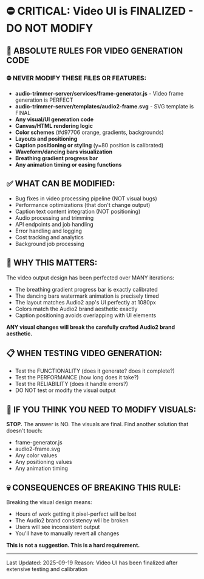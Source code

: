 # ⛔ CRITICAL: Video UI is FINALIZED - DO NOT MODIFY

## 🚨 ABSOLUTE RULES FOR VIDEO GENERATION CODE

### ⛔ NEVER MODIFY THESE FILES OR FEATURES:
- **audio-trimmer-server/services/frame-generator.js** - Video frame generation is PERFECT
- **audio-trimmer-server/templates/audio2-frame.svg** - SVG template is FINAL
- **Any visual/UI generation code**
- **Canvas/HTML rendering logic**
- **Color schemes** (#d97706 orange, gradients, backgrounds)
- **Layouts and positioning**
- **Caption positioning or styling** (y=80 position is calibrated)
- **Waveform/dancing bars visualization**
- **Breathing gradient progress bar**
- **Any animation timing or easing functions**

## ✅ WHAT CAN BE MODIFIED:
- Bug fixes in video processing pipeline (NOT visual bugs)
- Performance optimizations (that don't change output)
- Caption text content integration (NOT positioning)
- Audio processing and trimming
- API endpoints and job handling
- Error handling and logging
- Cost tracking and analytics
- Background job processing

## 🎯 WHY THIS MATTERS:
The video output design has been perfected over MANY iterations:
- The breathing gradient progress bar is exactly calibrated
- The dancing bars watermark animation is precisely timed
- The layout matches Audio2 app's UI perfectly at 1080px
- Colors match the Audio2 brand aesthetic exactly
- Caption positioning avoids overlapping with UI elements

**ANY visual changes will break the carefully crafted Audio2 brand aesthetic.**

## 📋 WHEN TESTING VIDEO GENERATION:
- Test the FUNCTIONALITY (does it generate? does it complete?)
- Test the PERFORMANCE (how long does it take?)
- Test the RELIABILITY (does it handle errors?)
- DO NOT test or modify the visual output

## 🔴 IF YOU THINK YOU NEED TO MODIFY VISUALS:
**STOP.** The answer is NO. The visuals are final. Find another solution that doesn't touch:
- frame-generator.js
- audio2-frame.svg
- Any color values
- Any positioning values
- Any animation timing

## 💀 CONSEQUENCES OF BREAKING THIS RULE:
Breaking the visual design means:
- Hours of work getting it pixel-perfect will be lost
- The Audio2 brand consistency will be broken
- Users will see inconsistent output
- You'll have to manually revert all changes

**This is not a suggestion. This is a hard requirement.**

---
Last Updated: 2025-09-19
Reason: Video UI has been finalized after extensive testing and calibration
